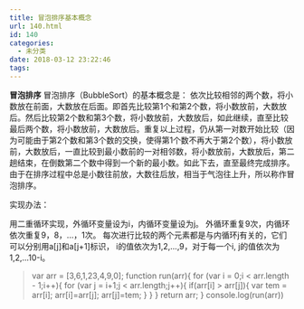 ```yaml
---
title: 冒泡排序基本概念
url: 140.html
id: 140
categories:
  - 未分类
date: 2018-03-12 23:22:46
tags:
---
```


**冒泡排序**
冒泡排序（BubbleSort）的基本概念是：
依次比较相邻的两个数，将小数放在前面，大数放在后面。即首先比较第1个和第2个数，将小数放前，大数放后。然后比较第2个数和第3个数，将小数放前，大数放后，如此继续，直至比较最后两个数，将小数放前，大数放后。重复以上过程，仍从第一对数开始比较（因为可能由于第2个数和第3个数的交换，使得第1个数不再大于第2个数），将小数放前，大数放后，一直比较到最小数前的一对相邻数，将小数放前，大数放后，第二趟结束，在倒数第二个数中得到一个新的最小数。如此下去，直至最终完成排序。
由于在排序过程中总是小数往前放，大数往后放，相当于气泡往上升，所以称作冒泡排序。

实现办法：

用二重循环实现，外循环变量设为i，内循环变量设为j。
外循环重复9次，内循环依次重复9，8，...，1次。
每次进行比较的两个元素都是与内循环j有关的，它们可以分别用a\[j\]和a\[j+1\]标识，
i的值依次为1,2,...,9，对于每一个i, j的值依次为1,2,...10-i。

> var arr = \[3,6,1,23,4,9,0\];
> function run(arr){
>     for (var i = 0;i < arr.length - 1;i++){
>         for (var j = i+1;j < arr.length;j++){
>             if(arr\[i\] > arr\[j\]){
>                 var tem = arr\[i\];
>                 arr\[i\]=arr\[j\];
>                 arr\[j\]=tem;
>             }
>         }
>     }
>     return arr;
> }
> console.log(run(arr))
